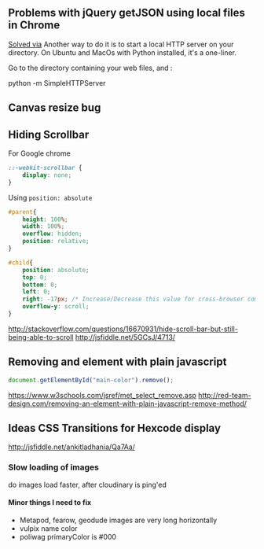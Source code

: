 ## Problems with jQuery getJSON using local files in Chrome

[Solved via](http://stackoverflow.com/questions/2541949/problems-with-jquery-getjson-using-local-files-in-chrome)
Another way to do it is to start a local HTTP server on your directory. On Ubuntu and MacOs with Python installed, it's a one-liner.

Go to the directory containing your web files, and :

python -m SimpleHTTPServer


## Canvas resize bug


## Hiding Scrollbar
For Google chrome
```css
::-webkit-scrollbar {
    display: none;
}
```
Using ```position: absolute```
```css
#parent{
    height: 100%;
    width: 100%;
    overflow: hidden;
    position: relative;
}

#child{
    position: absolute;
    top: 0;
    bottom: 0;
    left: 0;
    right: -17px; /* Increase/Decrease this value for cross-browser compatibility */
    overflow-y: scroll;
}
```

http://stackoverflow.com/questions/16670931/hide-scroll-bar-but-still-being-able-to-scroll
http://jsfiddle.net/5GCsJ/4713/


## Removing and element with plain javascript
```js
document.getElementById("main-color").remove();
```


https://www.w3schools.com/jsref/met_select_remove.asp
http://red-team-design.com/removing-an-element-with-plain-javascript-remove-method/


## Ideas CSS Transitions for Hexcode display
http://jsfiddle.net/ankitladhania/Qa7Aa/

### Slow loading of images

  do images load faster, after cloudinary is ping'ed

#### Minor things I need to fix
- Metapod, fearow, geodude images are very long horizontally
- vulpix name color
- poliwag primaryColor is #000
